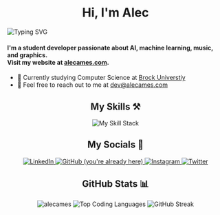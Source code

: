 <h1 align="center">Hi, I'm Alec</h1>
<img src="https://readme-typing-svg.herokuapp.com?font=Fira+Code&pause=1000&color=6a9955&width=435&lines=%2F%2F+AI+%26+machine+learning+enthusiast;%2F%2F+musician;%2F%2F+computer+science+student" alt="Typing SVG" />
<h4>I'm a student developer passionate about AI, machine learning, music, and graphics. <br>Visit my website at <a title="Personal Website" href="https://alecames.com">alecames.com</a>.</h4>

- 🏫 Currently studying Computer Science at [Brock Universtiy](https://brocku.ca)
- 📧 Feel free to reach out to me at [dev@alecames.com](mailto:dev@alecames.com)
  
<h2 align="center">My Skills ⚒️</h2>
<div align="center">
    <img title="My Skill Stack" src="https://skillicons.dev/icons?i=py,visualstudio,vscode,java,js,ts,html,css,svelte,netlify,cpp,c,git,github,markdown,latex,androidstudio,kotlin,discord,bots,rust,mongodb,sqlite,mysql,firebase,postgres,react,nodejs,bash,linux,vercel,gcp,pytorch,tailwind,docker,idea,arduino,processing,figma,ai,ps,pr,ae,blender&perline=10" />
</div>

<h2 align="center">My Socials 🔗</h2>
<p align="center">
	<a href="https://linkedin.com/in/alecames/">
    <img title="LinkedIn" src="https://skillicons.dev/icons?i=linkedin" />
  </a>
	<a href="https://github.com/alecames/">
	<img title="GitHub (you're already here)" src="https://skillicons.dev/icons?i=github" />
	</a>
  <a href="https://instagram.com/alec.ames/">
    <img title="Instagram" src="https://skillicons.dev/icons?i=instagram" />
  </a>
  <a href="https://twitter.com/alecames/">
	<img title="Twitter" src="https://skillicons.dev/icons?i=twitter" />
	</a>
</p>

<h2 align="center">GitHub Stats 📊</h2>
<div align="center">
<img title="GitHub Stats" src="https://githubstats.alecames.com/api?username=alecames&show_icons=true&locale=en&theme=dark&hide_border=true&bg_color=00000000" alt="alecames" />

<img title="Top Coding Languages" src="https://githubstats.alecames.com/api/top-langs?username=alecames&show_icons=true&locale=en&layout=compact&theme=dark&hide_border=true&bg_color=00000000" />
<!-- <img src="https://github-profile-trophy.vercel.app/?username=alecames&theme=onedark&no-frame=true&no-bg=true" /> -->
<img title="GitHub Streak" src="https://streak-stats.demolab.com?user=alecames&theme=highcontrast&hide_border=true&background=DD272700" />
<!-- <img style="float:right; transition: float 0.33s ease;" src="https://githubstats.alecames.com/api/wakatime?username=alecames" alt="alecames" /> -->
</div>
